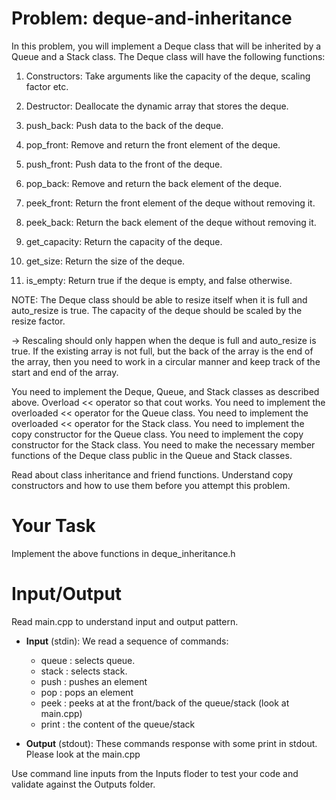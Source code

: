 # Problem: deque-and-inheritance

In this problem, you will implement a Deque class that will be inherited by a Queue and a Stack class.
The Deque class will have the following functions:

1. Constructors: Take arguments like the capacity of the deque, scaling factor etc.
2. Destructor: Deallocate the dynamic array that stores the deque.

3. push_back: Push data to the back of the deque.
4. pop_front: Remove and return the front element of the deque.
5. push_front: Push data to the front of the deque.
6. pop_back: Remove and return the back element of the deque.
7. peek_front: Return the front element of the deque without removing it.
8. peek_back: Return the back element of the deque without removing it.

9. get_capacity: Return the capacity of the deque.
10. get_size: Return the size of the deque.
11. is_empty: Return true if the deque is empty, and false otherwise.

NOTE: The Deque class should be able to resize itself when it is full and auto_resize is true. The capacity
of the deque should be scaled by the resize factor. 

-> Rescaling should only happen when the deque is full and auto_resize is true. If the existing array is not full,
but the back of the array is the end of the array, then you need to work in a circular manner and keep track of the 
start and end of the array. 

You need to implement the Deque, Queue, and Stack classes as described above. 
Overload << operator so that cout works. You need to implement the overloaded << operator for the Queue
class. You need to implement the overloaded << operator for the Stack class. You need to implement the copy
constructor for the Queue class. You need to implement the copy constructor for the Stack class. You need to
make the necessary member functions of the Deque class public in the Queue and Stack classes.

Read about class inheritance and friend functions. Understand copy constructors and how to use them before you 
attempt this problem.


# Your Task

Implement the above functions in deque_inheritance.h

# Input/Output

Read main.cpp to understand input and output pattern.

- **Input** (stdin):
We read a sequence of commands: 
  - queue : selects queue.
  - stack : selects stack.
  - push  : pushes an element
  - pop   : pops an element
  - peek  : peeks at at the front/back of the queue/stack (look at main.cpp) 
  - print : the content of the queue/stack

- **Output** (stdout):
 These commands response with some print in stdout. Please look at the main.cpp


Use command line inputs from the Inputs floder to test your code and validate against the Outputs folder.
